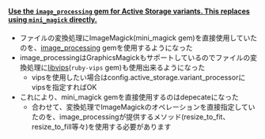 #### [Use the `image_processing` gem for Active Storage variants. This replaces using `mini_magick` directly.](https://github.com/rails/rails/pull/32471)

* ファイルの変換処理にImageMagick(mini_magick gem)を直接使用していたのを、[image_processing](https://github.com/janko-m/image_processing) gemを使用するようになった
* image_processingはGraphicsMagickもサポートしているのでファイルの変換処理に[libvips](http://jcupitt.github.io/libvips/)(`ruby-vips` gem)も使用出来るようになった
  * vipsを使用したい場合はconfig.active_storage.variant_processorにvipsを指定すればOK
* これにより、mini_magick gemを直接使用するのはdepecateになった
  * 合わせて、変換処理でImageMagickのオペレーションを直接指定していたのを、image_processingが提供するメソッド(resize_to_fit、resize_to_fill等々)を使用する必要があります

